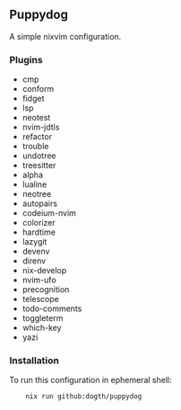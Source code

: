 ## Puppydog

A simple nixvim configuration.

### Plugins
 - cmp
 - conform
 - fidget
 - lsp
 - neotest
 - nvim-jdtls
 - refactor
 - trouble
 - undotree
 - treesitter
 - alpha
 - lualine
 - neotree
 - autopairs
 - codeium-nvim
 - colorizer
 - hardtime
 - lazygit
 - devenv
 - direnv
 - nix-develop
 - nvim-ufo
 - precognition
 - telescope
 - todo-comments
 - toggleterm
 - which-key
 - yazi

### Installation

To run this configuration in ephemeral shell:

```bash
    nix run github:dogth/puppydog
```
